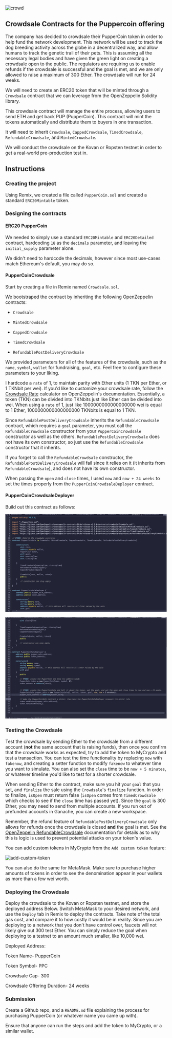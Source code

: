 
![crowd](https://image.shutterstock.com/image-photo/group-people-holding-cigarette-lighters-600w-687342115.jpg)

## Crowdsale Contracts for the Puppercoin offering

The company has decided to crowdsale their PupperCoin token in order to help fund the network development.
This network will be used to track the dog breeding activity across the globe in a decentralized way, and allow humans to track the genetic trail of their pets. This is assuming all the necessary legal bodies and have given the green light on creating a crowdsale open to the public. The regulators are requiring us to enable refunds if the crowdsale is successful and the goal is met, and we are only allowed to raise a maximum of 300 Ether. The crowdsale will run for 24 weeks.

We will need to create an ERC20 token that will be minted through a `Crowdsale` contract that we can leverage from the OpenZeppelin Solidity library.

This crowdsale contract will manage the entire process, allowing users to send ETH and get back PUP (PupperCoin).
This contract will mint the tokens automatically and distribute them to buyers in one transaction.

It will need to inherit `Crowdsale`, `CappedCrowdsale`, `TimedCrowdsale`, `RefundableCrowdsale`, and `MintedCrowdsale`.

We will conduct the crowdsale on the Kovan or Ropsten testnet in order to get a real-world pre-production test in.

## Instructions

### Creating the project

Using Remix, we created a file called `PupperCoin.sol` and created a standard `ERC20Mintable` token. 


### Designing the contracts

#### ERC20 PupperCoin

We needed to simply use a standard `ERC20Mintable` and `ERC20Detailed` contract, hardcoding `18` as the `decimals` parameter, and leaving the `initial_supply` parameter alone.

We didn't need to hardcode the decimals, however since most use-cases match Ethereum's default, you may do so.


#### PupperCoinCrowdsale

Start by creating a file in Remix named `Crowdsale.sol`.

We bootstraped the contract by inheriting the following OpenZeppelin contracts:

* `Crowdsale`

* `MintedCrowdsale`

* `CappedCrowdsale`

* `TimedCrowdsale`

* `RefundablePostDeliveryCrowdsale`

We provided parameters for all of the features of the crowdsale, such as the `name`, `symbol`, `wallet` for fundraising, `goal`, etc. Feel free to configure these parameters to your liking.

I hardcode a `rate` of 1, to maintain parity with Ether units (1 TKN per Ether, or 1 TKNbit per wei). If you'd like to customize your crowdsale rate, follow the [Crowdsale Rate](https://docs.openzeppelin.com/contracts/2.x/crowdsales#crowdsale-rate) calculator on OpenZeppelin's documentation. Essentially, a token (TKN) can be divided into TKNbits just like Ether can be divided into wei. When using a `rate` of 1, just like 1000000000000000000 wei is equal to 1 Ether, 1000000000000000000 TKNbits is equal to 1 TKN.

Since `RefundablePostDeliveryCrowdsale` inherits the `RefundableCrowdsale` contract, which requires a `goal` parameter, you must call the `RefundableCrowdsale` constructor from your `PupperCoinCrowdsale` constructor as well as the others. `RefundablePostDeliveryCrowdsale` does not have its own constructor, so just use the `RefundableCrowdsale` constructor that it inherits.

If you forget to call the `RefundableCrowdsale` constructor, the `RefundablePostDeliveryCrowdsale` will fail since it relies on it (it inherits from `RefundableCrowdsale`), and does not have its own constructor.

When passing the `open` and `close` times, I used `now` and `now + 24 weeks` to set the times properly from the `PupperCoinCrowdsaleDeployer` contract.

#### PupperCoinCrowdsaleDeployer

Build out this contract as follows:



![PUP_Contract1](/screenshots_pup/PUP_Contract1.png)


![PUP_Contract2](/screenshots_pup/PUP_CONTRACT2.png)


### Testing the Crowdsale

Test the crowdsale by sending Ether to the crowdsale from a different account (**not** the same account that is raising funds), then once you confirm that the crowdsale works as expected, try to add the token to MyCrypto and test a transaction. You can test the time functionality by replacing `now` with `fakenow`, and creating a setter function to modify `fakenow` to whatever time you want to simulate. You can also set the `close` time to be `now + 5 minutes`, or whatever timeline you'd like to test for a shorter crowdsale.

When sending Ether to the contract, make sure you hit your `goal` that you set, and `finalize` the sale using the `Crowdsale`'s `finalize` function. In order to finalize, `isOpen` must return false (`isOpen` comes from `TimedCrowdsale` which checks to see if the `close` time has passed yet). Since the `goal` is 300 Ether, you may need to send from multiple accounts. If you run out of prefunded accounts in Ganache, you can create a new workspace.

Remember, the refund feature of `RefundablePostDeliveryCrowdsale` only allows for refunds once the crowdsale is closed **and** the goal is met. See the [OpenZeppelin RefundableCrowdsale](https://docs.openzeppelin.com/contracts/2.x/api/crowdsale#RefundableCrowdsale) documentation for details as to why this is logic is used to prevent potential attacks on your token's value.

You can add custom tokens in MyCrypto from the `Add custom token` feature:

![add-custom-token](https://i.imgur.com/p1wwXQ9.png)

You can also do the same for MetaMask. Make sure to purchase higher amounts of tokens in order to see the denomination appear in your wallets as more than a few wei worth.

### Deploying the Crowdsale

Deploy the crowdsale to the Kovan or Ropsten testnet, and store the deployed address Below. Switch MetaMask to your desired network, and use the `Deploy` tab in Remix to deploy the contracts. Take note of the total gas cost, and compare it to how costly it would be in reality. Since you are deploying to a network that you don't have control over, faucets will not likely give out 300 test Ether. You can simply reduce the goal when deploying to a testnet to an amount much smaller, like 10,000 wei.


Deployed Address:

Token Name- PupperCoin

Token Symbol- PPC

Crowdsale Cap- 300

Crowdsale Offering Duration- 24 weeks


### Submission

Create a Github repo, and a `README.md` file explaining the process for purchasing PupperCoin (or whatever name you came up with).

Ensure that anyone can run the steps and add the token to MyCrypto, or a similar wallet.


